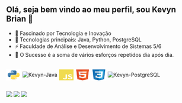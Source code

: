 ## Olá, seja bem vindo ao meu perfil, sou Kevyn Brian 👋
- 🔭 Fascinado por Tecnologia e Inovação
- 🚀 Tecnologias principais: Java, Python, PostgreSQL
- ⚡ Faculdade de Análise e Desenvolvimento de Sistemas 5/6
- 🌱 O Sucesso é a soma de vários esforços repetidos dia após dia.

  
<div style="display: inline_block"><br>
  <img align="center" alt="Kevyn-Python" height="30" width="40" src="https://raw.githubusercontent.com/devicons/devicon/master/icons/python/python-original.svg">
  <img align="center" alt="Kevyn-Java" height="30" width="40" src="https://cdn.jsdelivr.net/gh/devicons/devicon@latest/icons/java/java-original.svg" />
  <img align="center" alt="Kevyn-Js" height="30" width="40" src="https://raw.githubusercontent.com/devicons/devicon/master/icons/javascript/javascript-plain.svg">
  <img align="center" alt="Kevyn-HTML" height="30" width="40" src="https://raw.githubusercontent.com/devicons/devicon/master/icons/html5/html5-original.svg">
  <img align="center" alt="Kevyn-CSS" height="30" width="40" src="https://raw.githubusercontent.com/devicons/devicon/master/icons/css3/css3-original.svg">
  <img  align="center" alt="Kevyn-PostgreSQL" height="30" width="40" src="https://cdn.jsdelivr.net/gh/devicons/devicon@latest/icons/postgresql/postgresql-original.svg" />
         
</div>
  
  ##
 
<div> 
  <a href="https://instagram.com/rafaballerini" target="_blank"><img src="https://img.shields.io/badge/-Instagram-%23E4405F?style=for-the-badge&logo=instagram&logoColor=white" target="_blank"></a>
  <a href = "mailto:kevyn.brian9@gmail.com"><img src="https://img.shields.io/badge/-Gmail-%23333?style=for-the-badge&logo=gmail&logoColor=white" target="_blank"></a>
  <a href="https://https://www.linkedin.com/in/kevyn-brian-8204a7344" target="_blank"><img src="https://img.shields.io/badge/-LinkedIn-%230077B5?style=for-the-badge&logo=linkedin&logoColor=white" target="_blank"></a> 
  
</div>
